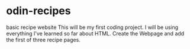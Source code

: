 # odin-recipes
basic recipe website
This will be my first coding project. I will be using everything I've learned so far about HTML.
Create the Webpage and add the first of three recipe pages.
